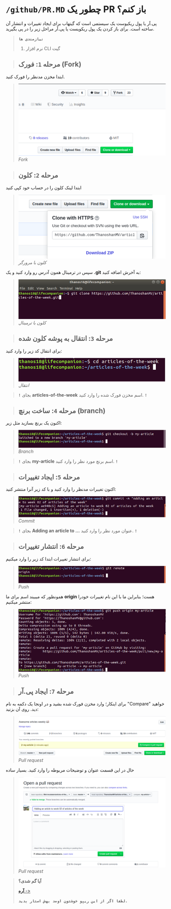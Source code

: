 # `/github/PR.MD` چطور یک PR باز کنم؟
پی.آر یا پول ریکیوست یک سیستمی است که گیتهاب برای ایجاد تغییرات و انتشار آن ساخته است. برای باز کردن یک پول ریکویست یا پی.آر مراحل زیر را در پی بگیرید.

> **`نیازمندی ها`** 
>
> 1. نرم افزار CLI گیت


> ## مرحله **`1`**: **فورک (Fork)**
ابتدا مخزن مدنظر را فورک کنید.
> ![عکس](https://raw.githubusercontent.com/Ghalbeyou/helpful-tips/main/Assets/github/PR/fork.png)
*Fork*

> ## مرحله **`2`**: **کلون**
ابتدا لینک کلون را در حساب خود کپی کنید
> ![عکس](https://raw.githubusercontent.com/Ghalbeyou/helpful-tips/main/Assets/github/PR/clone.png)
*کلون با مرورگر*

سپس در ترمینال همون آدرس رو وارد کنید و یک **.git** به آخرش اضافه کنید:
> ![عکس](https://raw.githubusercontent.com/Ghalbeyou/helpful-tips/main/Assets/github/PR/command.png)
*کلون با ترمینال*

> ## مرحله **`3`**: **انتقال به پوشه کلون شده**
برای انتقال کد زیر را وارد کنید:
> ![عکس](https://raw.githubusercontent.com/Ghalbeyou/helpful-tips/main/Assets/github/PR/locating.png)
*انتقال*

> **`!`** بجای **articles-of-the-week** اسم مخزن فورک شده را وارد کنید. **`!`**

> ## مرحله **`4`**: **ساخت برنچ (branch)**

اکنون یک برنچ بسازید مثل زیر:
> ![عکس](https://raw.githubusercontent.com/Ghalbeyou/helpful-tips/main/Assets/github/PR/branch.png)
*Branch*

> **`!`** بجای **my-article** اسم برنچ مورد نظر را وارد کنید. **`!`**

> ## مرحله **`5`**: **ایجاد تغییرات**
اکنون تغییرات مدنظر را وارد کنید و با کد زیر آنرا منتشر کنید:

> ![عکس](https://raw.githubusercontent.com/Ghalbeyou/helpful-tips/main/Assets/github/PR/commit.png)
*Commit*

> **`!`** بجای **Adding an article to ...** عنوان مورد نظر را وارد کنید. **`!`**

> ## مرحله **`6`**: **انتشار تغییرات**
برای انتشار تغییرات ابتدا کد زیر را وارد میکنیم:

> ![عکس](https://raw.githubusercontent.com/Ghalbeyou/helpful-tips/main/Assets/github/PR/push.png)
*Push*

همونظور که میبیند اسم برای ما **origin** هست؛ بنابراین ما با این نام تغییرات خودرا منتشر میکنیم:

> ![عکس](https://raw.githubusercontent.com/Ghalbeyou/helpful-tips/main/Assets/github/PR/push2.png)
*Push*

> ## مرحله **`7`**: **ایجاد پی.آر**
برای اینکار؛ وارد مخزن فورک شده بشید و در اونجا یک دکمه به نام "Compare" خواهید دید. روی آن بزنید:

> ![عکس](https://raw.githubusercontent.com/Ghalbeyou/helpful-tips/main/Assets/github/PR/pr.png)
*Pull request*

حال در این قسمت عنوان و توضیحات مربوطه را وارد کنید. بسیار ساده

> ![عکس](https://raw.githubusercontent.com/Ghalbeyou/helpful-tips/main/Assets/github/PR/final.png)
*Pull request*

> **آیا گم شدی؟**
>
> [**آره** ->](/README.md)
>
> **`لطفا اگر از این ریپو خوشتون اومد بهش استار بدید.`**
